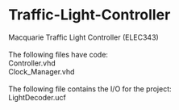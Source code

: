 # Traffic-Light-Controller
Macquarie Traffic Light Controller (ELEC343)<br/>
<br/>
The following files have code:<br/>
Controller.vhd<br/>
Clock_Manager.vhd<br/>
<br/>
The following file contains the I/O for the project:<br/>
LightDecoder.ucf
